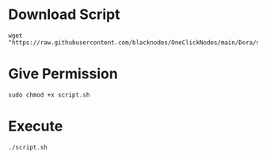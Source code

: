 # Download Script
```
wget "https://raw.githubusercontent.com/blacknodes/OneClickNodes/main/Dora/script.sh"
```
# Give Permission
```
sudo chmod +x script.sh
```
# Execute
```
./script.sh
```
